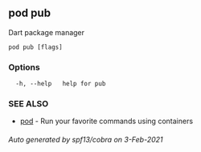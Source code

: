 ## pod pub

Dart package manager

```
pod pub [flags]
```

### Options

```
  -h, --help   help for pub
```

### SEE ALSO

* [pod](pod.md)	 - Run your favorite commands using containers

###### Auto generated by spf13/cobra on 3-Feb-2021
